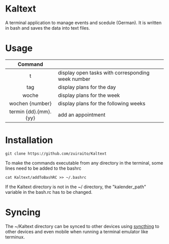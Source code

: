 # Kaltext
A terminal application to manage events and scedule (German). It is written in bash and saves the data into text files.

# Usage
| Command | |
| :--: | --|
|t| display open tasks with corresponding week number|
|tag |display plans for the day |
|woche |display plans for the week |
|wochen {number} |display plans for the following weeks |
|termin {dd}.{mm}.{yy} | add an appointment |

# Installation
```
git clone https://github.com/zuiraito/Kaltext
```
To make the commands executable from any directory in the terminal, some lines need to be added to the bashrc
```
cat Kaltext/addToBashRC >> ~/.bashrc
```
If the Kaltext directory is not in the ~/ directory, the "kalender_path" variable in the bash.rc has to be changed.

# Syncing
The ~/Kaltext directory can be synced to other devices using [syncthing](https://github.com/syncthing/syncthing) to other devices and even mobile when running a terminal emulator like terminux.

